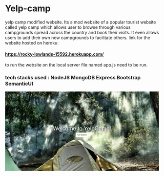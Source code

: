 # Yelp-camp
yelp camp modified website.
Its a mod website of a popular tourist website called yelp camp which allows user to browse through various campgrounds spread  across the country and book their visits. 
It even allows users to add their own new campgrounds to facilitate others.
 link for the website hosted on heroku:
 #### https://rocky-lowlands-15592.herokuapp.com/ 
to run the website on the local server file named app.js need to be run.
### tech stacks used : NodeJS MongoDB Express Bootstrap SemanticUI 

![](https://github.com/ayushgupta799/yelp-india/blob/main/assets/Web%20capture_10-2-2021_24040_rocky-lowlands-15592.herokuapp.com.jpeg)
